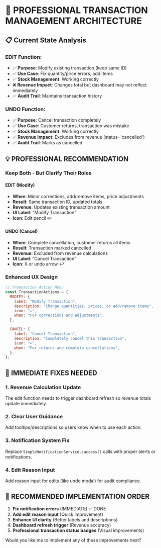 # 🚀 **PROFESSIONAL TRANSACTION MANAGEMENT ARCHITECTURE**

## 📋 **Current State Analysis**

### **EDIT Function:**

- ✅ **Purpose**: Modify existing transaction (keep same ID)
- ✅ **Use Case**: Fix quantity/price errors, add items
- ✅ **Stock Management**: Working correctly
- ❌ **Revenue Impact**: Changes total but dashboard may not reflect immediately
- ✅ **Audit Trail**: Maintains transaction history

### **UNDO Function:**

- ✅ **Purpose**: Cancel transaction completely
- ✅ **Use Case**: Customer returns, transaction was mistake
- ✅ **Stock Management**: Working correctly
- ✅ **Revenue Impact**: Excludes from revenue (status='cancelled')
- ✅ **Audit Trail**: Marks as cancelled

## 💡 **PROFESSIONAL RECOMMENDATION**

### **Keep Both - But Clarify Their Roles**

#### **EDIT (Modify)**

- **When**: Minor corrections, add/remove items, price adjustments
- **Result**: Same transaction ID, updated totals
- **Revenue**: Updates existing transaction amount
- **UI Label**: "Modify Transaction"
- **Icon**: Edit pencil ✏️

#### **UNDO (Cancel)**

- **When**: Complete cancellation, customer returns all items
- **Result**: Transaction marked cancelled
- **Revenue**: Excluded from revenue calculations
- **UI Label**: "Cancel Transaction"
- **Icon**: X or undo arrow ↩️

### **Enhanced UX Design**

```javascript
// Transaction Action Menu
const TransactionActions = {
  MODIFY: {
    label: "Modify Transaction",
    description: "Change quantities, prices, or add/remove items",
    icon: "✏️",
    when: "For corrections and adjustments",
  },

  CANCEL: {
    label: "Cancel Transaction",
    description: "Completely cancel this transaction",
    icon: "↩️",
    when: "For returns and complete cancellations",
  },
};
```

## 🔧 **IMMEDIATE FIXES NEEDED**

### **1. Revenue Calculation Update**

The edit function needs to trigger dashboard refresh so revenue totals update immediately.

### **2. Clear User Guidance**

Add tooltips/descriptions so users know when to use each action.

### **3. Notification System Fix**

Replace `SimpleNotificationService.success()` calls with proper alerts or notifications.

### **4. Edit Reason Input**

Add reason input for edits (like undo modal) for audit compliance.

## 🎯 **RECOMMENDED IMPLEMENTATION ORDER**

1. **Fix notification errors** (IMMEDIATE) ✅ DONE
2. **Add edit reason input** (Quick improvement)
3. **Enhance UI clarity** (Better labels and descriptions)
4. **Dashboard refresh trigger** (Revenue accuracy)
5. **Professional transaction status badges** (Visual improvements)

Would you like me to implement any of these improvements next?
